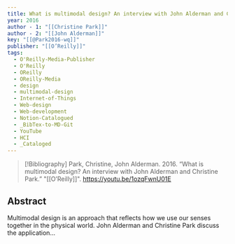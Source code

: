 ```yaml
---
title: What is multimodal design? An interview with John Alderman and Christine Park
year: 2016
author - 1: "[[Christine Park]]"
author - 2: "[[John Alderman]]"
key: "[[@Park2016-wq]]"
publisher: "[[O’Reilly]]"
tags:
  - O'Reilly-Media-Publisher
  - O'Reilly
  - OReilly
  - OReilly-Media
  - design
  - multimodal-design
  - Internet-of-Things
  - Web-design
  - Web-development
  - Notion-Catalogued
  - _BibTex-to-MD-Git
  - YouTube
  - HCI
  - _Cataloged
---
```


> [!Bibliography]
> Park, Christine, John Alderman. 2016. “What is multimodal design? An interview with John Alderman and Christine Park.” "[[O’Reilly]]". https://youtu.be/1ozqFwnU01E

## Abstract
Multimodal design is an approach that reflects how we use our senses together in the physical world. John Alderman and Christine Park discuss the application...
